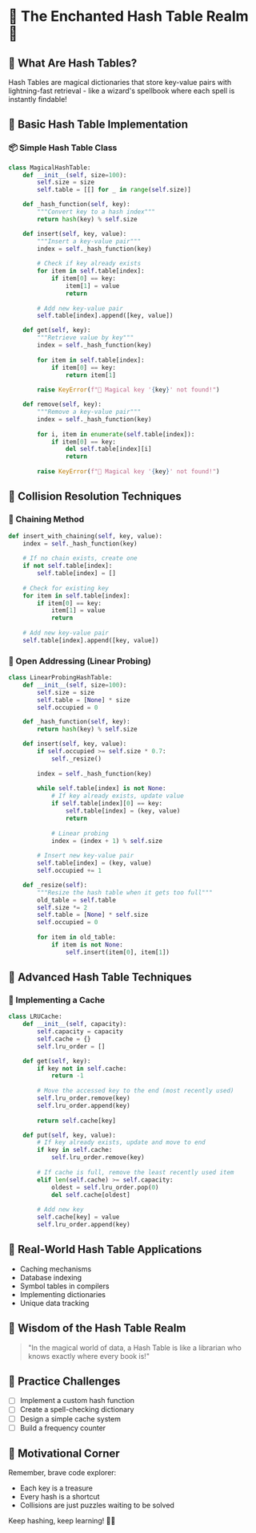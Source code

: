 # 🌈 The Enchanted Hash Table Realm 🍭

## 🦄 What Are Hash Tables?
Hash Tables are magical dictionaries that store key-value pairs with lightning-fast retrieval - like a wizard's spellbook where each spell is instantly findable!

## 🌸 Basic Hash Table Implementation

### 📦 Simple Hash Table Class
```python
class MagicalHashTable:
    def __init__(self, size=100):
        self.size = size
        self.table = [[] for _ in range(self.size)]

    def _hash_function(self, key):
        """Convert key to a hash index"""
        return hash(key) % self.size

    def insert(self, key, value):
        """Insert a key-value pair"""
        index = self._hash_function(key)
        
        # Check if key already exists
        for item in self.table[index]:
            if item[0] == key:
                item[1] = value
                return
        
        # Add new key-value pair
        self.table[index].append([key, value])

    def get(self, key):
        """Retrieve value by key"""
        index = self._hash_function(key)
        
        for item in self.table[index]:
            if item[0] == key:
                return item[1]
        
        raise KeyError(f"🌟 Magical key '{key}' not found!")

    def remove(self, key):
        """Remove a key-value pair"""
        index = self._hash_function(key)
        
        for i, item in enumerate(self.table[index]):
            if item[0] == key:
                del self.table[index][i]
                return
        
        raise KeyError(f"🌈 Magical key '{key}' not found!")
```

## 🍭 Collision Resolution Techniques

### 🌺 Chaining Method
```python
def insert_with_chaining(self, key, value):
    index = self._hash_function(key)
    
    # If no chain exists, create one
    if not self.table[index]:
        self.table[index] = []
    
    # Check for existing key
    for item in self.table[index]:
        if item[0] == key:
            item[1] = value
            return
    
    # Add new key-value pair
    self.table[index].append([key, value])
```

### 🦄 Open Addressing (Linear Probing)
```python
class LinearProbingHashTable:
    def __init__(self, size=100):
        self.size = size
        self.table = [None] * size
        self.occupied = 0

    def _hash_function(self, key):
        return hash(key) % self.size

    def insert(self, key, value):
        if self.occupied >= self.size * 0.7:
            self._resize()
        
        index = self._hash_function(key)
        
        while self.table[index] is not None:
            # If key already exists, update value
            if self.table[index][0] == key:
                self.table[index] = (key, value)
                return
            
            # Linear probing
            index = (index + 1) % self.size
        
        # Insert new key-value pair
        self.table[index] = (key, value)
        self.occupied += 1

    def _resize(self):
        """Resize the hash table when it gets too full"""
        old_table = self.table
        self.size *= 2
        self.table = [None] * self.size
        self.occupied = 0
        
        for item in old_table:
            if item is not None:
                self.insert(item[0], item[1])
```

## 💖 Advanced Hash Table Techniques

### 🌈 Implementing a Cache
```python
class LRUCache:
    def __init__(self, capacity):
        self.capacity = capacity
        self.cache = {}
        self.lru_order = []

    def get(self, key):
        if key not in self.cache:
            return -1
        
        # Move the accessed key to the end (most recently used)
        self.lru_order.remove(key)
        self.lru_order.append(key)
        
        return self.cache[key]

    def put(self, key, value):
        # If key already exists, update and move to end
        if key in self.cache:
            self.lru_order.remove(key)
        
        # If cache is full, remove the least recently used item
        elif len(self.cache) >= self.capacity:
            oldest = self.lru_order.pop(0)
            del self.cache[oldest]
        
        # Add new key
        self.cache[key] = value
        self.lru_order.append(key)
```

## 🌺 Real-World Hash Table Applications
- Caching mechanisms
- Database indexing
- Symbol tables in compilers
- Implementing dictionaries
- Unique data tracking

## 🦋 Wisdom of the Hash Table Realm
> "In the magical world of data, a Hash Table is like a librarian who knows exactly where every book is!" 

## 🍭 Practice Challenges
- [ ] Implement a custom hash function
- [ ] Create a spell-checking dictionary
- [ ] Design a simple cache system
- [ ] Build a frequency counter

## 💖 Motivational Corner
Remember, brave code explorer:
- Each key is a treasure
- Every hash is a shortcut
- Collisions are just puzzles waiting to be solved

Keep hashing, keep learning! 🌈✨
